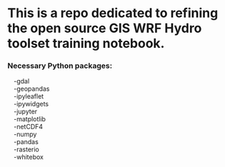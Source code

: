 # This is a repo dedicated to refining the open source GIS WRF Hydro toolset training notebook. 
### Necessary Python packages:
&emsp;-gdal<br>
&emsp;-geopandas<br>
&emsp;-ipyleaflet<br>
&emsp;-ipywidgets<br>
&emsp;-jupyter<br>
&emsp;-matplotlib<br>
&emsp;-netCDF4<br>
&emsp;-numpy<br>
&emsp;-pandas<br>
&emsp;-rasterio<br>
&emsp;-whitebox<br>
